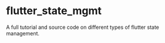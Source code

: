 # flutter_state_mgmt
A full tutorial and source code on different types of flutter state management.
